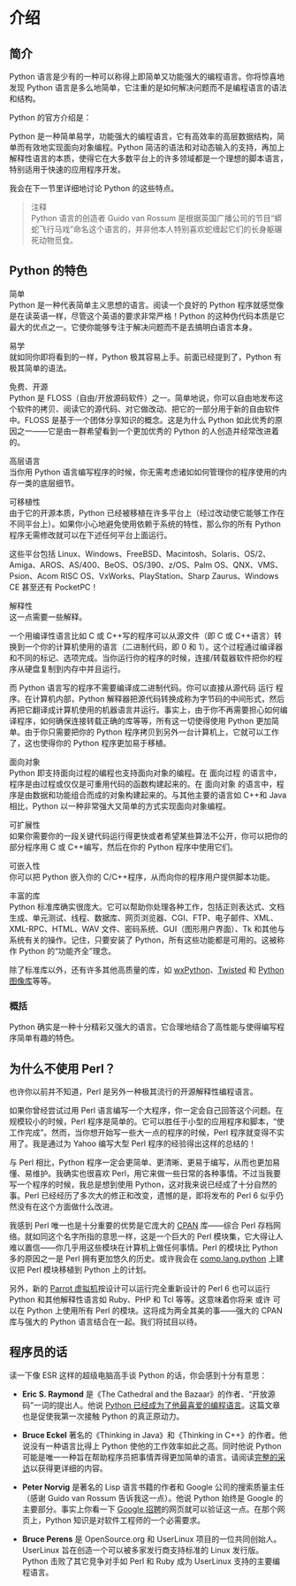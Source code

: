 # 介绍

## 简介

Python 语言是少有的一种可以称得上即简单又功能强大的编程语言。你将惊喜地发现 Python 语言是多么地简单，它注重的是如何解决问题而不是编程语言的语法和结构。

Python 的官方介绍是：

Python 是一种简单易学，功能强大的编程语言，它有高效率的高层数据结构，简单而有效地实现面向对象编程。Python 简洁的语法和对动态输入的支持，再加上解释性语言的本质，使得它在大多数平台上的许多领域都是一个理想的脚本语言，特别适用于快速的应用程序开发。

我会在下一节里详细地讨论 Python 的这些特点。

> 注释  
Python 语言的创造者 Guido van Rossum 是根据英国广播公司的节目“蟒蛇飞行马戏”命名这个语言的，并非他本人特别喜欢蛇缠起它们的长身躯碾死动物觅食。

## Python 的特色

简单  
Python 是一种代表简单主义思想的语言。阅读一个良好的 Python 程序就感觉像是在读英语一样，尽管这个英语的要求非常严格！Python 的这种伪代码本质是它最大的优点之一。它使你能够专注于解决问题而不是去搞明白语言本身。

易学  
就如同你即将看到的一样，Python 极其容易上手。前面已经提到了，Python 有极其简单的语法。

免费、开源  
Python 是 FLOSS（自由/开放源码软件）之一。简单地说，你可以自由地发布这个软件的拷贝、阅读它的源代码、对它做改动、把它的一部分用于新的自由软件中。FLOSS 是基于一个团体分享知识的概念。这是为什么 Python 如此优秀的原因之一——它是由一群希望看到一个更加优秀的 Python 的人创造并经常改进着的。

高层语言  
当你用 Python 语言编写程序的时候，你无需考虑诸如如何管理你的程序使用的内存一类的底层细节。

可移植性  
由于它的开源本质，Python 已经被移植在许多平台上（经过改动使它能够工作在不同平台上）。如果你小心地避免使用依赖于系统的特性，那么你的所有 Python 程序无需修改就可以在下述任何平台上面运行。

这些平台包括 Linux、Windows、FreeBSD、Macintosh、Solaris、OS/2、Amiga、AROS、AS/400、BeOS、OS/390、z/OS、Palm OS、QNX、VMS、Psion、Acom RISC OS、VxWorks、PlayStation、Sharp Zaurus、Windows CE 甚至还有 PocketPC！

解释性  
这一点需要一些解释。

一个用编译性语言比如 C 或 C++写的程序可以从源文件（即 C 或 C++语言）转换到一个你的计算机使用的语言（二进制代码，即 0 和 1）。这个过程通过编译器和不同的标记、选项完成。当你运行你的程序的时候，连接/转载器软件把你的程序从硬盘复制到内存中并且运行。

而 Python 语言写的程序不需要编译成二进制代码。你可以直接从源代码 运行 程序。在计算机内部，Python 解释器把源代码转换成称为字节码的中间形式，然后再把它翻译成计算机使用的机器语言并运行。事实上，由于你不再需要担心如何编译程序，如何确保连接转载正确的库等等，所有这一切使得使用 Python 更加简单。由于你只需要把你的 Python 程序拷贝到另外一台计算机上，它就可以工作了，这也使得你的 Python 程序更加易于移植。

面向对象  
Python 即支持面向过程的编程也支持面向对象的编程。在 面向过程 的语言中，程序是由过程或仅仅是可重用代码的函数构建起来的。在 面向对象 的语言中，程序是由数据和功能组合而成的对象构建起来的。与其他主要的语言如 C++和 Java 相比，Python 以一种非常强大又简单的方式实现面向对象编程。

可扩展性  
如果你需要你的一段关键代码运行得更快或者希望某些算法不公开，你可以把你的部分程序用 C 或 C++编写，然后在你的 Python 程序中使用它们。

可嵌入性  
你可以把 Python 嵌入你的 C/C++程序，从而向你的程序用户提供脚本功能。

丰富的库  
Python 标准库确实很庞大。它可以帮助你处理各种工作，包括正则表达式、文档生成、单元测试、线程、数据库、网页浏览器、CGI、FTP、电子邮件、XML、XML-RPC、HTML、WAV 文件、密码系统、GUI（图形用户界面）、Tk 和其他与系统有关的操作。记住，只要安装了 Python，所有这些功能都是可用的。这被称作 Python 的“功能齐全”理念。

除了标准库以外，还有许多其他高质量的库，如 [wxPython](http://www.wxpython.org/)、[Twisted](http://www.twistedmatrix.com/products/twisted) 和 [Python 图像库](http://www.pythonware.com/products/pil/index.htm)等等。

### 概括

Python 确实是一种十分精彩又强大的语言。它合理地结合了高性能与使得编写程序简单有趣的特色。

## 为什么不使用 Perl？

也许你以前并不知道，Perl 是另外一种极其流行的开源解释性编程语言。

如果你曾经尝试过用 Perl 语言编写一个大程序，你一定会自己回答这个问题。在规模较小的时候，Perl 程序是简单的。它可以胜任于小型的应用程序和脚本，“使工作完成”。然而，当你想开始写一些大一点的程序的时候，Perl 程序就变得不实用了。我是通过为 Yahoo 编写大型 Perl 程序的经验得出这样的总结的！

与 Perl 相比，Python 程序一定会更简单、更清晰、更易于编写，从而也更加易懂、易维护。我确实也很喜欢 Perl，用它来做一些日常的各种事情。不过当我要写一个程序的时候，我总是想到使用 Python，这对我来说已经成了十分自然的事。Perl 已经经历了多次大的修正和改变，遗憾的是，即将发布的 Perl 6 似乎仍然没有在这个方面做什么改进。

我感到 Perl 唯一也是十分重要的优势是它庞大的 [CPAN](http://cpan.perl.org/) 库——综合 Perl 存档网络。就如同这个名字所指的意思一样，这是一个巨大的 Perl 模块集，它大得让人难以置信——你几乎用这些模块在计算机上做任何事情。Perl 的模块比 Python 多的原因之一是 Perl 拥有更加悠久的历史。或许我会在 [comp.lang.python](http://groups.google.com/groups?q=comp.lang.python) 上建议把 Perl 模块移植到 Python 上的计划。

另外，新的 [Parrot 虚拟机](http://www.parrotcode.org/)按设计可以运行完全重新设计的 Perl 6 也可以运行 Python 和其他解释性语言如 Ruby、PHP 和 Tcl 等等。这意味着你将来 或许 可以在 Python 上使用所有 Perl 的模块。这将成为两全其美的事——强大的 CPAN 库与强大的 Python 语言结合在一起。我们将拭目以待。

## 程序员的话

读一下像 ESR 这样的超级电脑高手谈 Python 的话，你会感到十分有意思：

- **Eric S. Raymond** 是《The Cathedral and the Bazaar》的作者、“开放源码”一词的提出人。他说 [Python 已经成为了他最喜爱的编程语言](http://linuxjournal.com/article.php?sid=3882)。这篇文章也是促使我第一次接触 Python 的真正原动力。

- **Bruce Eckel** 著名的《Thinking in Java》和《Thinking in C++》的作者。他说没有一种语言比得上 Python 使他的工作效率如此之高。同时他说 Python 可能是唯一一种旨在帮助程序员把事情弄得更加简单的语言。请阅读[完整的采访](http://www.artima.com/inv/aboutme.html)以获得更详细的内容。

- **Peter Norvig** 是著名的 Lisp 语言书籍的作者和 Google 公司的搜索质量主任（感谢 Guido van Rossum 告诉我这一点）。他说 Python 始终是 Google 的主要部分。事实上你看一下 [Google 招聘](http://www.google.com/jobs/index.html)的网页就可以验证这一点。在那个网页上，Python 知识是对软件工程师的一个必需要求。

- **Bruce Perens** 是 OpenSource.org 和 UserLinux 项目的一位共同创始人。UserLinux 旨在创造一个可以被多家发行商支持标准的 Linux 发行版。Python 击败了其它竞争对手如 Perl 和 Ruby 成为 UserLinux 支持的主要编程语言。